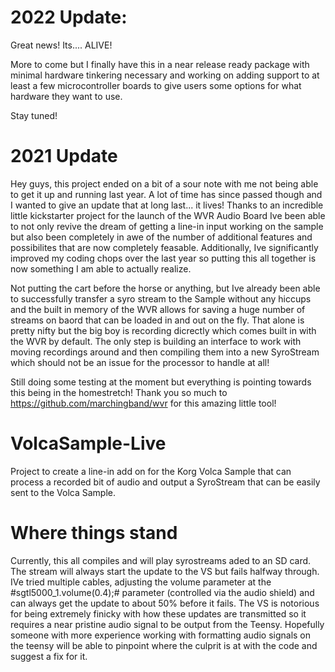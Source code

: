 # 2022 Update:
Great news! Its.... ALIVE!

More to come but I finally have this in a near release ready package with minimal hardware tinkering necessary and working on adding support to at least a few microcontroller boards to give users some options for what hardware they want to use.

Stay tuned!


# 2021 Update
Hey guys, this project ended on a bit of a sour note with me not being able to get it up and running last year. A lot of time has since passed though and I wanted to give an update that at long last... it lives! Thanks to an incredible little kickstarter project for the launch of the WVR Audio Board Ive been able to not only revive the dream of getting a line-in input working on the sample but also been completely in awe of the number of additional features and possibilites that are now completely feasable. Additionally, Ive significantly improved my coding chops over the last year so putting this all together is now something I am able to actually realize. 

Not putting the cart before the horse or anything, but Ive already been able to successfully transfer a syro stream to the Sample without any hiccups and the built in memory of the WVR allows for saving a huge number of streams on baord that can be loaded in and out on the fly. That alone is pretty nifty but the big boy is recording dicrectly which comes built in with the WVR by default. The only step is building an interface to work with moving recordings around and then compiling them into a new SyroStream which should not be an issue for the processor to handle at all!

Still doing some testing at the moment but everything is pointing towards this being in the homestretch! Thank you so much to https://github.com/marchingband/wvr for this amazing little tool!

# VolcaSample-Live
Project to create a line-in add on for the Korg Volca Sample that can process a recorded bit of audio and output a SyroStream that can be easily sent to the Volca Sample.

# Where things stand
Currently, this all compiles and will play syrostreams aded to an SD card. The stream will always start the update to the VS but fails halfway through. IVe tried multiple cables, adjusting the volume parameter at the #sgtl5000_1.volume(0.4);# parameter (controlled via the audio shield) and can always get the update to about 50% before it fails. The VS is notorious for being extremely finicky with how these updates are transmitted so it requires a near pristine audio signal to be output from the Teensy. Hopefully someone with more experience working with formatting audio signals on the teensy will be able to pinpoint where the culprit is at with the code and suggest a fix for it.
